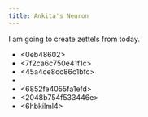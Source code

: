```yaml
---
title: Ankita's Neuron
---
```


I am going to create zettels from today.

* <0eb48602>
* <7f2ca6c750e41f1c>
* <45a4ce8cc86c1bfc>
* <eb45d5445b96690b>
* <6852fe4055fa1efd>
* <2048b754f533446e>
* <6hbkilml4>

